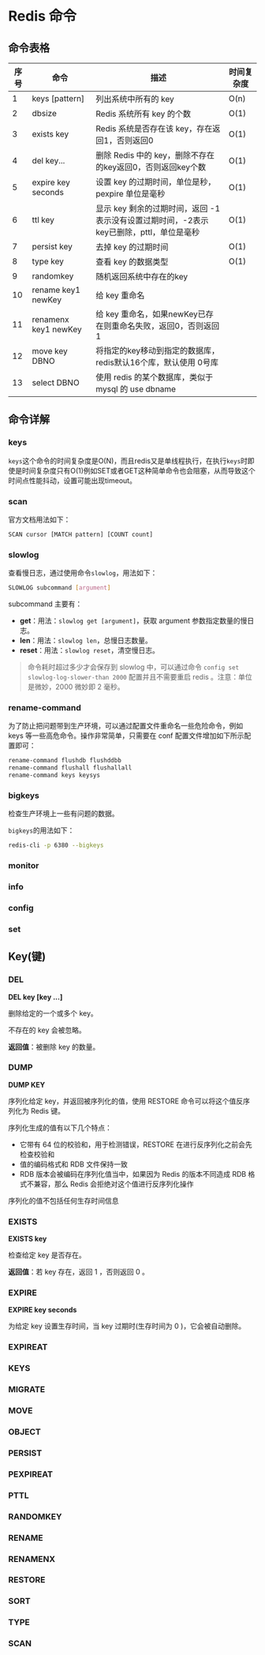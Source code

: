 # Redis 命令

## 命令表格

| 序号 | 命令                 | 描述                                                         | 时间复杂度 |
| ---- | -------------------- | ------------------------------------------------------------ | ---------- |
| 1    | keys [pattern]       | 列出系统中所有的 key                                         | O(n)       |
| 2    | dbsize               | Redis 系统所有 key 的个数                                    | O(1)       |
| 3    | exists key           | Redis 系统是否存在该 key，存在返回1，否则返回0               | O(1)       |
| 4    | del key...           | 删除 Redis 中的 key，删除不存在的key返回0，否则返回key个数   | O(1)       |
| 5    | expire key seconds   | 设置 key 的过期时间，单位是秒，pexpire 单位是毫秒            | O(1)       |
| 6    | ttl key              | 显示 key 剩余的过期时间，返回 -1 表示没有设置过期时间，-2表示key已删除，pttl，单位是毫秒 | O(1)       |
| 7    | persist key          | 去掉 key 的过期时间                                          | O(1)       |
| 8    | type key             | 查看 key 的数据类型                                          | O(1)       |
| 9    | randomkey            | 随机返回系统中存在的key                                      |            |
| 10   | rename key1 newKey   | 给 key 重命名                                                |            |
| 11   | renamenx key1 newKey | 给 key 重命名，如果newKey已存在则重命名失败，返回0，否则返回1 |            |
| 12   | move key DBNO        | 将指定的key移动到指定的数据库，redis默认16个库，默认使用 0号库 |            |
| 13   | select DBNO          | 使用 redis 的某个数据库，类似于 mysql 的 use dbname          |            |

## 命令详解

### keys

`keys`这个命令的时间复杂度是O(N)，而且redis又是单线程执行，在执行`keys`时即使是时间复杂度只有O(1)例如SET或者GET这种简单命令也会阻塞，从而导致这个时间点性能抖动，设置可能出现timeout。

### scan

官方文档用法如下：

```bash
SCAN cursor [MATCH pattern] [COUNT count]
```

### slowlog

查看慢日志，通过使用命令`slowlog`，用法如下：

```sh
SLOWLOG subcommand [argument]
```

subcommand 主要有：
- **get**：用法：`slowlog get [argument]`，获取 argument 参数指定数量的慢日志。
- **len**：用法：`slowlog len`，总慢日志数量。
- **reset**：用法：`slowlog reset`，清空慢日志。

> 命令耗时超过多少才会保存到 slowlog 中，可以通过命令 `config set slowlog-log-slower-than 2000` 配置并且不需要重启 redis 。注意：单位是微妙，2000 微妙即 2 毫秒。

### rename-command

为了防止把问题带到生产环境，可以通过配置文件重命名一些危险命令，例如 keys 等一些高危命令。操作非常简单，只需要在 conf 配置文件增加如下所示配置即可：

```sh
rename-command flushdb flushddbb
rename-command flushall flushallall
rename-command keys keysys
```

### bigkeys

检查生产环境上一些有问题的数据。

`bigkeys`的用法如下：

```sh
redis-cli -p 6380 --bigkeys
```

### monitor

### info

### config

### set

## Key(键)

### DEL

**DEL key [key ...]**

删除给定的一个或多个 key。

不存在的 key 会被忽略。

**返回值**：被删除 key 的数量。

### DUMP

**DUMP KEY**

序列化给定 key，并返回被序列化的值，使用 RESTORE 命令可以将这个值反序列化为 Redis 键。

序列化生成的值有以下几个特点：
- 它带有 64 位的校验和，用于检测错误，RESTORE 在进行反序列化之前会先检查校验和
- 值的编码格式和 RDB 文件保持一致
- RDB 版本会被编码在序列化值当中，如果因为 Redis 的版本不同造成 RDB 格式不兼容，那么 Redis 会拒绝对这个值进行反序列化操作

序列化的值不包括任何生存时间信息

### EXISTS

**EXISTS key**

检查给定 key 是否存在。

**返回值**：若 key 存在，返回 1 ，否则返回 0 。

### EXPIRE

**EXPIRE key seconds**

为给定 key 设置生存时间，当 key 过期时(生存时间为 0 )，它会被自动删除。

### EXPIREAT

### KEYS

### MIGRATE

### MOVE

### OBJECT

### PERSIST

### PEXPIREAT

### PTTL

### RANDOMKEY

### RENAME

### RENAMENX

### RESTORE

### SORT

### TYPE

### SCAN